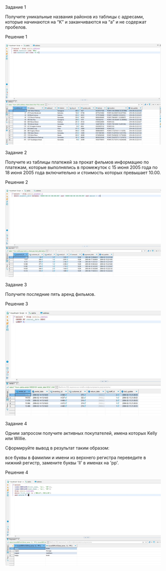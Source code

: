 Задание 1

Получите уникальные названия районов из таблицы с адресами, которые начинаются на “K” и заканчиваются на “a” и не содержат пробелов.


Решение 1

![alt text](https://github.com/mezhibo/SQL1/blob/94543c03f207a6f4de93751c53a9b4e6412a2e12/IMG/1.jpg)


Задание 2

Получите из таблицы платежей за прокат фильмов информацию по платежам, которые выполнялись в промежуток с 15 июня 2005 года по 18 июня 2005 года включительно и стоимость которых превышает 10.00.


Решение 2

![alt text](https://github.com/mezhibo/SQL1/blob/d97be2e61b3f7745f2317ee0a63e94340677bd59/IMG/2-1.jpg)

Задание 3

Получите последние пять аренд фильмов.


Решение 3

![alt text](https://github.com/mezhibo/SQL1/blob/94543c03f207a6f4de93751c53a9b4e6412a2e12/IMG/3.jpg)


Задание 4

Одним запросом получите активных покупателей, имена которых Kelly или Willie.

Сформируйте вывод в результат таким образом:

все буквы в фамилии и имени из верхнего регистра переведите в нижний регистр,
замените буквы 'll' в именах на 'pp'.


Решение 4

![alt text](https://github.com/mezhibo/SQL1/blob/94543c03f207a6f4de93751c53a9b4e6412a2e12/IMG/4.jpg)



